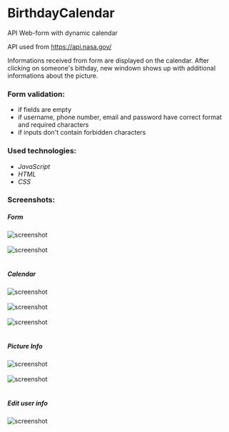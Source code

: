 # BirthdayCalendar
API Web-form with dynamic calendar 

API used from https://api.nasa.gov/

Informations received from form are displayed on the calendar.
After clicking on someone's bithday, new windown shows up with additional informations about the picture.

### Form validation:

- if fields are empty
- if username, phone number, email and password have correct format and required characters
- if inputs don't contain forbidden characters

### Used technologies:

- _JavaScript_
- _HTML_
- _CSS_

### Screenshots:

##### Form

![screenshot](screenshots/formFull.png?raw=true)<br/><br/>
![screenshot](screenshots/formMobile.png?raw=true)<br/><br/>

##### Calendar

![screenshot](screenshots/calendarFull.png?raw=true) <br/><br/>
![screenshot](screenshots/calendarMobile.png?raw=true) <br/><br/>
![screenshot](screenshots/Registration_created.png?raw=true) <br/><br/>

##### Picture Info

![screenshot](screenshots/infoFull.png?raw=true) <br/><br/>
![screenshot](screenshots/infoMobile.png?raw=true) <br/><br/>

##### Edit user info

![screenshot](screenshots/editMobile.png?raw=true) <br/><br/>
